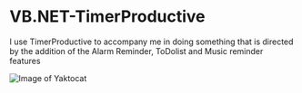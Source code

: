 # VB.NET-TimerProductive
I use TimerProductive to accompany me in doing something that is directed by the addition of the Alarm Reminder, ToDolist and Music reminder features

![Image of Yaktocat](https://raw.githubusercontent.com/taufiqwahid/VB.NET-TimerProductive/master/Timer%20Productive.png)
